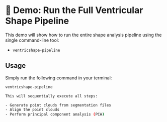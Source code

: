 # 🧪 Demo: Run the Full Ventricular Shape Pipeline

This demo will show how to run the entire shape analysis pipeline using the single command-line tool:

- `ventricshape-pipeline`

## Usage

Simply run the following command in your terminal:

```bash
ventricshape-pipeline

This will sequentially execute all steps:

- Generate point clouds from segmentation files
- Align the point clouds
- Perform principal component analysis (PCA)